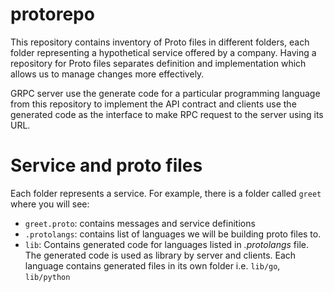 # protorepo
This repository contains inventory of Proto files in different folders, each folder representing a hypothetical service offered by a company.
Having a repository for Proto files separates definition and implementation which allows us to manage changes more effectively.

GRPC server use the generate code for a particular programming language from this repository to implement the API contract and clients use the generated code as the interface to make RPC request to the server using its URL.

# Service and proto files
Each folder represents a service. For example, there is a folder called `greet` where you will see:
- `greet.proto`: contains messages and service definitions
- `.protolangs`: contains list of languages we will be building proto files to.
- `lib`: Contains generated code for languages listed in _.protolangs_ file. The generated code is used as library by server and clients. Each language contains generated files in its own folder i.e. `lib/go`, `lib/python`

